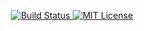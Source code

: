 <p align="center">
  <a href="https://travis-ci.org/micheleriva/vue-product-spinner">
    <img src="https://travis-ci.org/micheleriva/vue-product-spinner.svg?branch=master&style=for-the-badge" alt="Build Status" />
  </a>
  <a href="https://opensource.org/licenses/MIT">
    <img src="https://img.shields.io/badge/License-MIT-yellow.svg?style=for-the-badge" alt="MIT License" />
  </a>
</p>
